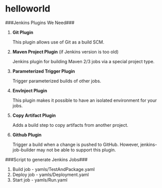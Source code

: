 helloworld
==========

###Jenkins Plugins We Need###

1. **Git Plugin**

   This plugin allows use of Git as a build SCM.

2. **Maven Project Plugin** (if Jenkins version is too old)

   Jenkins plugin for building Maven 2/3 jobs via a special project type.

3. **Parameterized Trigger Plugin**

   Trigger parameterized builds of other jobs.

4. **EnvInject Plugin**

   This plugin makes it possible to have an isolated environment for your jobs.
	
5. **Copy Artifact Plugin**

   Adds a build step to copy artifacts from another project.

6. **Github Plugin**

   Trigger a build when a change is pushed to GitHub. However, jenkins-job-builder may not be able to support this plugin.

###Script to generate Jenkins Jobs###

1. Build job  - yamls/TestAndPackage.yaml 
2. Deploy job - yamls/Deployment.yaml
3. Start job  - yamls/Run.yaml  
